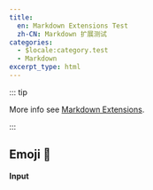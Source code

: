 ```yaml
---
title:
  en: Markdown Extensions Test
  zh-CN: Markdown 扩展测试
categories:
  - $locale:category.test
  - Markdown
excerpt_type: html
---
```


::: tip

More info see [Markdown Extensions](https://valaxy.site/guide/markdown).

:::

## Emoji :tada:

**Input**

